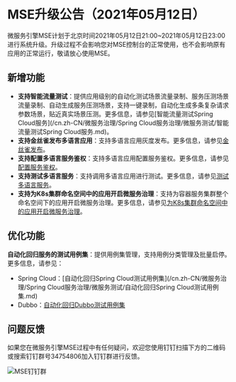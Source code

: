 # MSE升级公告（2021年05月12日）

微服务引擎MSE计划于北京时间2021年05月12日21:00~2021年05月12日23:00进行系统升级。升级过程不会影响您对MSE控制台的正常使用，也不会影响原有应用的正常运行，敬请放心使用MSE。

## 新增功能

-   **支持智能流量测试**：提供应用级别的自动化测试场景流量录制、服务压测场景流量录制、自动生成服务压测场景，支持一键录制，自动化生成多条复杂请求参数场景，贴近真实场景压测。更多信息，请参见[智能流量测试Spring Cloud服务](/cn.zh-CN/微服务治理/Spring Cloud服务治理/微服务测试/智能流量测试Spring Cloud服务.md)。
-   **支持金丝雀发布多语言应用**：支持多语言应用灰度发布。更多信息，请参见[金丝雀发布](/cn.zh-CN/微服务治理/多语言服务治理/金丝雀发布.md)。
-   **支持配置多语言服务鉴权**：支持多语言应用配置服务鉴权。更多信息，请参见[配置服务鉴权](/cn.zh-CN/微服务治理/多语言服务治理/配置服务鉴权.md)。
-   **支持测试多语言服务**：支持调用多语言应用进行测试。更多信息，请参见[测试多语言服务](/cn.zh-CN/微服务治理/多语言服务治理/测试多语言服务.md)。
-   **支持为K8s集群命名空间中的应用开启微服务治理**：支持为容器服务集群整个命名空间下的应用开启微服务治理。更多信息，请参见[为K8s集群命名空间中的应用开启微服务治理](/cn.zh-CN/微服务治理/最佳实践/为K8s集群命名空间中的应用开启微服务治理.md)。

## 优化功能

**自动化回归服务的测试用例集**：提供用例集管理，支持用例分类管理及批量启停。更多信息，请参见：

-   Spring Cloud：[自动化回归Spring Cloud测试用例集](/cn.zh-CN/微服务治理/Spring Cloud服务治理/微服务测试/自动化回归Spring Cloud测试用例集.md)
-   Dubbo：[自动化回归Dubbo测试用例集](/cn.zh-CN/微服务治理/Dubbo服务治理/微服务测试/自动化回归Dubbo测试用例集.md)

## 问题反馈

如果您在微服务引擎MSE过程中有任何疑问，欢迎您使用钉钉扫描下方的二维码或搜索钉钉群号34754806加入钉钉群进行反馈。

![MSE钉钉群](https://static-aliyun-doc.oss-accelerate.aliyuncs.com/assets/img/zh-CN/2177960161/p129527.png)


